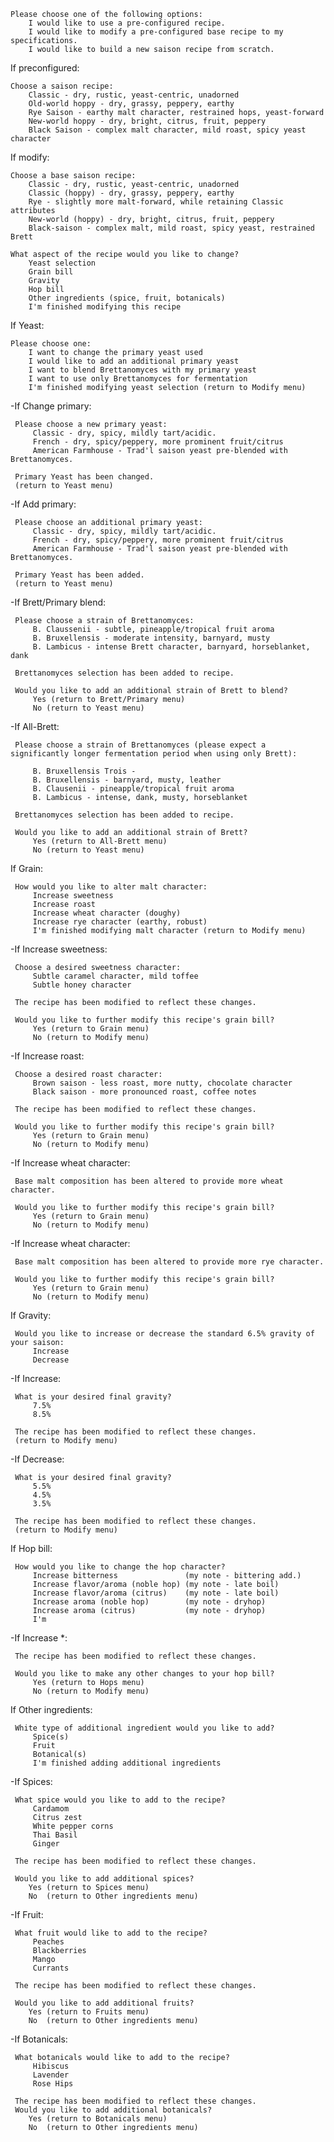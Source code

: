     Please choose one of the following options:
        I would like to use a pre-configured recipe.
        I would like to modify a pre-configured base recipe to my specifications.
        I would like to build a new saison recipe from scratch.

If preconfigured:

    Choose a saison recipe:
        Classic - dry, rustic, yeast-centric, unadorned
        Old-world hoppy - dry, grassy, peppery, earthy
        Rye Saison - earthy malt character, restrained hops, yeast-forward
        New-world hoppy - dry, bright, citrus, fruit, peppery
        Black Saison - complex malt character, mild roast, spicy yeast character

If modify:

    Choose a base saison recipe:
        Classic - dry, rustic, yeast-centric, unadorned
        Classic (hoppy) - dry, grassy, peppery, earthy
        Rye - slightly more malt-forward, while retaining Classic attributes
        New-world (hoppy) - dry, bright, citrus, fruit, peppery
        Black-saison - complex malt, mild roast, spicy yeast, restrained Brett

    What aspect of the recipe would you like to change?
        Yeast selection
        Grain bill
        Gravity
        Hop bill
        Other ingredients (spice, fruit, botanicals)
        I'm finished modifying this recipe

If Yeast:

    Please choose one:
        I want to change the primary yeast used
        I would like to add an additional primary yeast
        I want to blend Brettanomyces with my primary yeast
        I want to use only Brettanomyces for fermentation
        I'm finished modifying yeast selection (return to Modify menu)

-If Change primary:

     Please choose a new primary yeast:
         Classic - dry, spicy, mildly tart/acidic.
         French - dry, spicy/peppery, more prominent fruit/citrus
         American Farmhouse - Trad'l saison yeast pre-blended with Brettanomyces.

     Primary Yeast has been changed.
     (return to Yeast menu)

-If Add primary:

     Please choose an additional primary yeast:
         Classic - dry, spicy, mildly tart/acidic.
         French - dry, spicy/peppery, more prominent fruit/citrus
         American Farmhouse - Trad'l saison yeast pre-blended with Brettanomyces.

     Primary Yeast has been added.
     (return to Yeast menu)

-If Brett/Primary blend:

     Please choose a strain of Brettanomyces:
         B. Claussenii - subtle, pineapple/tropical fruit aroma
         B. Bruxellensis - moderate intensity, barnyard, musty
         B. Lambicus - intense Brett character, barnyard, horseblanket, dank

     Brettanomyces selection has been added to recipe.

     Would you like to add an additional strain of Brett to blend?
         Yes (return to Brett/Primary menu)
         No (return to Yeast menu)

-If All-Brett:

     Please choose a strain of Brettanomyces (please expect a significantly longer fermentation period when using only Brett):

         B. Bruxellensis Trois -
         B. Bruxellensis - barnyard, musty, leather
         B. Clausenii - pineapple/tropical fruit aroma
         B. Lambicus - intense, dank, musty, horseblanket

     Brettanomyces selection has been added to recipe.

     Would you like to add an additional strain of Brett?
         Yes (return to All-Brett menu)
         No (return to Yeast menu)

If Grain:

     How would you like to alter malt character:
         Increase sweetness
         Increase roast
         Increase wheat character (doughy)
         Increase rye character (earthy, robust)
         I'm finished modifying malt character (return to Modify menu)

-If Increase sweetness:

     Choose a desired sweetness character:
         Subtle caramel character, mild toffee
         Subtle honey character

     The recipe has been modified to reflect these changes.

     Would you like to further modify this recipe's grain bill?
         Yes (return to Grain menu)
         No (return to Modify menu)

-If Increase roast:

     Choose a desired roast character:
         Brown saison - less roast, more nutty, chocolate character
         Black saison - more pronounced roast, coffee notes

     The recipe has been modified to reflect these changes.

     Would you like to further modify this recipe's grain bill?
         Yes (return to Grain menu)
         No (return to Modify menu)

-If Increase wheat character:

     Base malt composition has been altered to provide more wheat character.

     Would you like to further modify this recipe's grain bill?
         Yes (return to Grain menu)
         No (return to Modify menu)

-If Increase wheat character:

     Base malt composition has been altered to provide more rye character.

     Would you like to further modify this recipe's grain bill?
         Yes (return to Grain menu)
         No (return to Modify menu)

If Gravity:

     Would you like to increase or decrease the standard 6.5% gravity of your saison:
         Increase
         Decrease

-If Increase:

     What is your desired final gravity?
         7.5%
         8.5%

     The recipe has been modified to reflect these changes.
     (return to Modify menu)

-If Decrease:

     What is your desired final gravity?
         5.5%
         4.5%
         3.5%

     The recipe has been modified to reflect these changes.
     (return to Modify menu)

If Hop bill:

     How would you like to change the hop character?
         Increase bitterness               (my note - bittering add.)
         Increase flavor/aroma (noble hop) (my note - late boil)
         Increase flavor/aroma (citrus)    (my note - late boil)
         Increase aroma (noble hop)        (my note - dryhop)
         Increase aroma (citrus)           (my note - dryhop)
         I'm

-If Increase *:

     The recipe has been modified to reflect these changes.

     Would you like to make any other changes to your hop bill?
         Yes (return to Hops menu)
         No (return to Modify menu)

If Other ingredients:

     White type of additional ingredient would you like to add?
         Spice(s)
         Fruit
         Botanical(s)
         I'm finished adding additional ingredients

-If Spices:

     What spice would you like to add to the recipe?
         Cardamom
         Citrus zest
         White pepper corns
         Thai Basil
         Ginger

     The recipe has been modified to reflect these changes.

     Would you like to add additional spices?
        Yes (return to Spices menu)
        No  (return to Other ingredients menu)

-If Fruit:

     What fruit would like to add to the recipe?
         Peaches
         Blackberries
         Mango
         Currants

     The recipe has been modified to reflect these changes.

     Would you like to add additional fruits?
        Yes (return to Fruits menu)
        No  (return to Other ingredients menu)

-If Botanicals:

     What botanicals would like to add to the recipe?
         Hibiscus
         Lavender
         Rose Hips

     The recipe has been modified to reflect these changes.
     Would you like to add additional botanicals?
        Yes (return to Botanicals menu)
        No  (return to Other ingredients menu)
